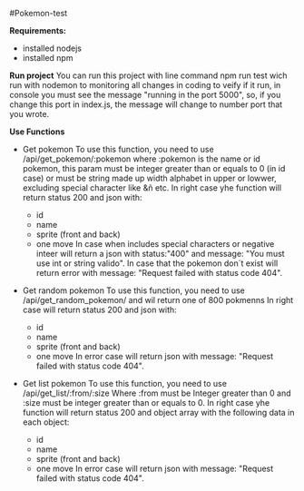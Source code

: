 #Pokemon-test


**Requirements:**
- installed nodejs
- installed npm

**Run project**
You can run this project with line command npm run test wich run with nodemon to monitoring all changes in coding
to veify if it run, in console you must see the message "running in the port 5000", so, if you change this port in index.js, the message will change to number port that you wrote.

**Use Functions**
- Get pokemon
  To use this function, you need to use /api/get_pokemon/:pokemon
  where :pokemon is the name or id pokemon, this param must be integer greater than or equals to 0 (in id case) or must be string made up width alphabet in upper or lowwer, excluding special character like $%&$&ñ etc.
  In right case yhe function will return status 200 and json with:
   - id
   - name
   - sprite (front and back)
   - one move
  In case when includes special characters or negative inteer will return a json with status:"400" and message: "You must use int or string valido".
  In case that the pokemon don´t exist will return error with  message: "Request failed with status code 404".

- Get random pokemon
   To use this function, you need to use /api/get_random_pokemon/ and wil return one of 800 pokmenns
    In right case will return status 200 and json with:
   - id
   - name
   - sprite (front and back)
   - one move
  In error case will return json  with  message: "Request failed with status code 404".
  
- Get list pokemon
   To use this function, you need to use /api/get_list/:from/:size
   Where :from must be Integer greater than 0 and :size must be integer greater than or equals to 0.
    In right case yhe function will return status 200 and object array with the following data in each object:
   - id
   - name
   - sprite (front and back)
   - one move
  In error case will return json  with  message: "Request failed with status code 404".
  
  
